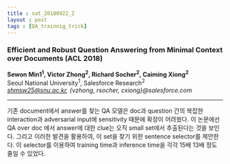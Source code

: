 ```yaml
---
title : sat_20180922_2
layout : post
tags : [QA_trainnig_trick]
---
```


<h3>Efficient and Robust Question Answering
from Minimal Context over Documents
 (ACL 2018) </h3>


<p>

<b>Sewon Min1<sup>1</sup>, Victor Zhong<sup>2</sup>, Richard Socher<sup>2</sup>, Caiming Xiong<sup>2</sup></b><br/>
Seoul National University<sup>1</sup>, Salesforce Research<sup>2</sup> <br/>
<em>shmsw25@snu.ac.kr, {vzhong, rsocher, cxiong}@salesforce.com</em><br/>


</p>

<hr />
<p>
 기존 document에서 answer를 찾는 QA 모델은 doc과 question 간의 복잡한 interaction과 adversarial input에 sensitivity 때문에 확장이 어려웠다. 이 논문에선 QA over doc 에서 answer에 대한 clue는 오직 small set에서 추출된다는 것을 보인다. 그리고 이러한 발견을 활용하여, 이 set을 찾기 위한 sentence selector를 제안한다. 이 selector를 이용하여 training time과 inference time을 각각 15배 13배 정도 줄일 수 있었다.
</p>
